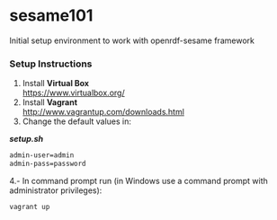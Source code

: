 # sesame101
Initial setup environment to work with openrdf-sesame framework

### Setup Instructions
1. Install **Virtual Box** <br/> https://www.virtualbox.org/
2. Install **Vagrant** <br/> http://www.vagrantup.com/downloads.html
3. Change the default values in: <br/>

**_setup.sh_** <br/>

```bash
admin-user=admin
admin-pass=password
```
4.- In command prompt run (in Windows use a command prompt with administrator privileges): <br/>

```
vagrant up
```
